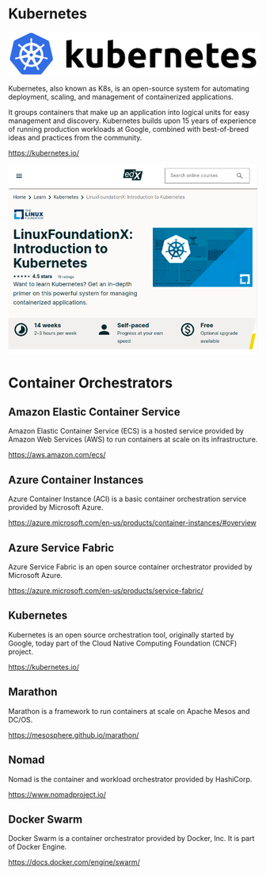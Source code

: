 # Kubernetes

![](Kubernetes_logo.svg)

Kubernetes, also known as K8s, is an open-source system for automating deployment, scaling, and management of containerized applications.

It groups containers that make up an application into logical units for easy management and discovery. Kubernetes builds upon 15 years of experience of running production workloads at Google, combined with best-of-breed ideas and practices from the community.

https://kubernetes.io/

![](k8s.png)

# Container Orchestrators

## Amazon Elastic Container Service
Amazon Elastic Container Service (ECS) is a hosted service provided by Amazon Web Services (AWS) to run containers at scale on its infrastructure.

https://aws.amazon.com/ecs/


## Azure Container Instances
Azure Container Instance (ACI) is a basic container orchestration service provided by Microsoft Azure.

https://azure.microsoft.com/en-us/products/container-instances/#overview

## Azure Service Fabric
Azure Service Fabric is an open source container orchestrator provided by Microsoft Azure.

https://azure.microsoft.com/en-us/products/service-fabric/

## Kubernetes
Kubernetes is an open source orchestration tool, originally started by Google, today part of the Cloud Native Computing Foundation (CNCF) project.

https://kubernetes.io/

## Marathon
Marathon is a framework to run containers at scale on Apache Mesos and DC/OS.

https://mesosphere.github.io/marathon/

## Nomad
Nomad is the container and workload orchestrator provided by HashiCorp.

https://www.nomadproject.io/

## Docker Swarm
Docker Swarm is a container orchestrator provided by Docker, Inc. It is part of Docker Engine.

https://docs.docker.com/engine/swarm/